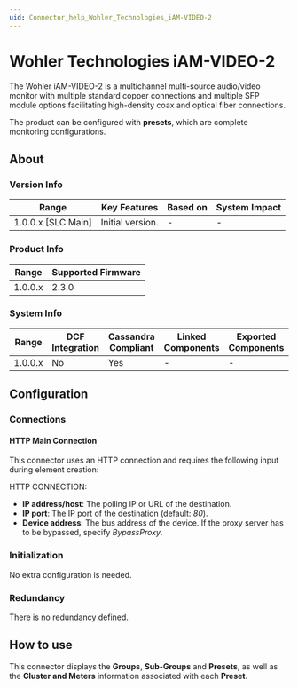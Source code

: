 ```yaml
---
uid: Connector_help_Wohler_Technologies_iAM-VIDEO-2
---
```


# Wohler Technologies iAM-VIDEO-2

The Wohler iAM-VIDEO-2 is a multichannel multi-source audio/video monitor with multiple standard copper connections and multiple SFP module options facilitating high-density coax and optical fiber connections.

The product can be configured with **presets**, which are complete monitoring configurations.

## About

### Version Info

| Range                | Key Features     | Based on     | System Impact     |
|----------------------|------------------|--------------|-------------------|
| 1.0.0.x \[SLC Main\] | Initial version. | \-           | \-                |

### Product Info

| Range     | Supported Firmware     |
|-----------|------------------------|
| 1.0.0.x   | 2.3.0                  |

### System Info

| Range     | DCF Integration     | Cassandra Compliant     | Linked Components     | Exported Components     |
|-----------|---------------------|-------------------------|-----------------------|-------------------------|
| 1.0.0.x   | No                  | Yes                     | \-                    | \-                      |

## Configuration

### Connections

#### HTTP Main Connection

This connector uses an HTTP connection and requires the following input during element creation:

HTTP CONNECTION:

- **IP address/host**: The polling IP or URL of the destination.
- **IP port**: The IP port of the destination (default: *80*).
- **Device address**: The bus address of the device. If the proxy server has to be bypassed, specify *BypassProxy*.

### Initialization

No extra configuration is needed.

### Redundancy

There is no redundancy defined.

## How to use

This connector displays the **Groups**, **Sub-Groups** and **Presets**, as well as the **Cluster and Meters** information associated with each **Preset.**
